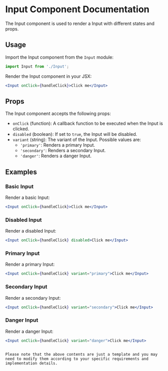 # Input Component Documentation

The Input component is used to render a Input with different states and props.

## Usage

Import the Input component from the `Input` module:

```jsx
import Input from './Input';
```

Render the Input component in your JSX:

```jsx
<Input onClick={handleClick}>Click me</Input>
```

## Props

The Input component accepts the following props:

- `onClick` (function): A callback function to be executed when the Input is clicked.
- `disabled` (boolean): If set to `true`, the Input will be disabled.
- `variant` (string): The variant of the Input. Possible values are:
  - `'primary'`: Renders a primary Input.
  - `'secondary'`: Renders a secondary Input.
  - `'danger'`: Renders a danger Input.

## Examples

### Basic Input

Render a basic Input:

```jsx
<Input onClick={handleClick}>Click me</Input>
```

### Disabled Input

Render a disabled Input:

```jsx
<Input onClick={handleClick} disabled>Click me</Input>
```

### Primary Input

Render a primary Input:

```jsx
<Input onClick={handleClick} variant="primary">Click me</Input>
```

### Secondary Input

Render a secondary Input:

```jsx
<Input onClick={handleClick} variant="secondary">Click me</Input>
```

### Danger Input

Render a danger Input:

```jsx
<Input onClick={handleClick} variant="danger">Click me</Input>
```

```

Please note that the above contents are just a template and you may need to modify them according to your specific requirements and implementation details.